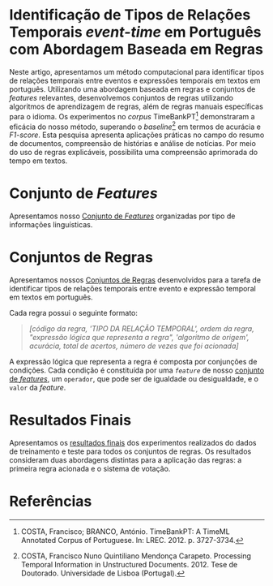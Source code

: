 # Identificação de Tipos de Relações Temporais *event-time* em Português com Abordagem Baseada em Regras

Neste artigo, apresentamos um método computacional para identificar tipos de relações temporais entre eventos e expressões temporais em textos em português. Utilizando uma abordagem baseada em regras e conjuntos de <i>features</i> relevantes, desenvolvemos conjuntos de regras utilizando algoritmos de aprendizagem de regras, além de regras manuais específicas para o idioma. Os experimentos no <i>corpus</i> TimeBankPT[^timebankpt] demonstraram a eficácia do nosso método, superando o <i>baseline</i>[^baseline] em termos de acurácia e <i>F1-score</i>. Esta pesquisa apresenta aplicações práticas no campo do resumo de documentos, compreensão de histórias e análise de notícias. Por meio do uso de regras explicáveis, possibilita uma compreensão aprimorada do tempo em textos.


# Conjunto de <i>Features</i>
Apresentamos nosso [Conjunto de *Features*](conjunto_de_features.md) organizadas por tipo de informações linguísticas.


# Conjuntos de Regras
Apresentamos nossos [Conjuntos de Regras](rules) desenvolvidos para a tarefa de identificar tipos de relações temporais entre evento e expressão temporal em textos em português.

Cada regra possui o seguinte formato:

> *[código da regra, 'TIPO DA RELAÇÃO TEMPORAL', ordem da regra, "expressão lógica que representa a regra", 'algoritmo de origem', acurácia, total de acertos, número de vezes que foi acionada]*

A expressão lógica que representa a regra é composta por conjunções de condições. Cada condição é constituída por uma *`feature`* de nosso [conjunto de *features*](conjunto_de_features.md), um `operador`, que pode ser de igualdade ou desigualdade, e o `valor` da *feature*.


# Resultados Finais

Apresentamos os [resultados finais](source/RESULTADO_final_setRules.ipynb) dos experimentos realizados do dados de treinamento e teste para todos os conjuntos de regras. Os resultados consideram duas abordagens distintas para a aplicação das regras: a primeira regra acionada e o sistema de votação.


# Referências

[^timebankpt]: COSTA, Francisco; BRANCO, António. TimeBankPT: A TimeML Annotated Corpus of Portuguese. In: LREC. 2012. p. 3727-3734.
[^baseline]: COSTA, Francisco Nuno Quintiliano Mendonça Carapeto. Processing Temporal Information in Unstructured Documents. 2012. Tese de Doutorado. Universidade de Lisboa (Portugal).
